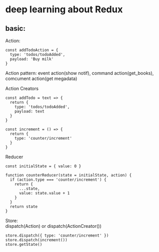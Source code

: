 # deep learning about Redux

## basic:
Action:  
```
const addTodoAction = {
  type: 'todos/todoAdded',
  payload: 'Buy milk'
}
```
Action pattern: event action(show notif), command action(get_books), comcument action(get megadata)  

Action Creators
```
const addTodo = text => {
  return {
    type: 'todos/todoAdded',
    payload: text
  }
}

const increment = () => {
  return {
    type: 'counter/increment'
  }
}
```
Reducer  
```
const initialState = { value: 0 }

function counterReducer(state = initialState, action) {
  if (action.type === 'counter/increment') {
    return {
      ...state,
      value: state.value + 1
    }
  }
  return state
}
```

Store:   
dispatch(Action) or dispatch(ActionCreator())
```
store.dispatch({ type: 'counter/increment' })
store.dispatch(increment())
store.getState()
```

